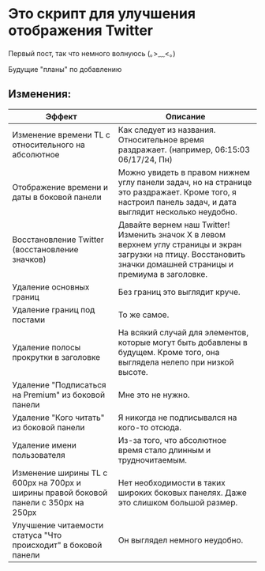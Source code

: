 # Это скрипт для улучшения отображения Twitter

Первый пост, так что немного волнуюсь (｡>﹏<｡)

Будущие "планы" по добавлению

## Изменения:

| Эффект                                                                               | Описание                                                                                                                                                             |
| ------------------------------------------------------------------------------------ | -------------------------------------------------------------------------------------------------------------------------------------------------------------------- |
| Изменение времени TL с относительного на абсолютное                                  | Как следует из названия. Относительное время раздражает. (например, 06:15:03 06/17/24, Пн)                                                                           |
| Отображение времени и даты в боковой панели                                          | Можно увидеть в правом нижнем углу панели задач, но на странице это раздражает. Кроме того, я настроил панель задач, и дата выглядит несколько неудобно.             |
| Восстановление Twitter (восстановление значков)                                      | Давайте вернем наш Twitter! Изменить значок X в левом верхнем углу страницы и экран загрузки на птицу. Восстановить значки домашней страницы и премиума в заголовке. |
| Удаление основных границ                                                             | Без границ это выглядит круче.                                                                                                                                       |
| Удаление границ под постами                                                          | То же самое.                                                                                                                                                         |
| Удаление полосы прокрутки в заголовке                                                | На всякий случай для элементов, которые могут быть добавлены в будущем. Кроме того, она выглядела нелепо при низкой высоте.                                          |
| Удаление "Подписаться на Premium" из боковой панели                                  | Мне это не нужно.                                                                                                                                                    |
| Удаление "Кого читать" из боковой панели                                             | Я никогда не подписывался на кого-то отсюда.                                                                                                                         |
| Удаление имени пользователя                                                          | Из-за того, что абсолютное время стало длинным и трудночитаемым.                                                                                                     |
| Изменение ширины TL с 600px на 700px и ширины правой боковой панели с 350px на 250px | Нет необходимости в таких широких боковых панелях. Даже это слишком большой размер.                                                                                  |
| Улучшение читаемости статуса "Что происходит" в боковой панели                       | Он выглядел немного неудобно.                                                                                                                                        |
